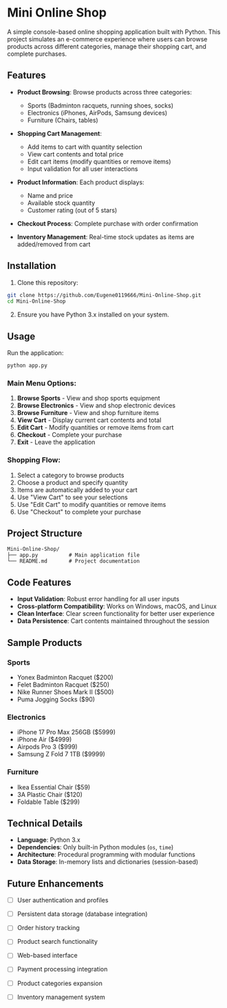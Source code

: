 # Mini Online Shop

A simple console-based online shopping application built with Python. This project simulates an e-commerce experience where users can browse products across different categories, manage their shopping cart, and complete purchases.

## Features

- **Product Browsing**: Browse products across three categories:
  - Sports (Badminton racquets, running shoes, socks)
  - Electronics (iPhones, AirPods, Samsung devices)
  - Furniture (Chairs, tables)

- **Shopping Cart Management**: 
  - Add items to cart with quantity selection
  - View cart contents and total price
  - Edit cart items (modify quantities or remove items)
  - Input validation for all user interactions

- **Product Information**: Each product displays:
  - Name and price
  - Available stock quantity
  - Customer rating (out of 5 stars)

- **Checkout Process**: Complete purchase with order confirmation

- **Inventory Management**: Real-time stock updates as items are added/removed from cart

## Installation

1. Clone this repository:
```bash
git clone https://github.com/Eugene0119666/Mini-Online-Shop.git
cd Mini-Online-Shop
```

2. Ensure you have Python 3.x installed on your system.

## Usage

Run the application:
```bash
python app.py
```

### Main Menu Options:

1. **Browse Sports** - View and shop sports equipment
2. **Browse Electronics** - View and shop electronic devices  
3. **Browse Furniture** - View and shop furniture items
4. **View Cart** - Display current cart contents and total
5. **Edit Cart** - Modify quantities or remove items from cart
6. **Checkout** - Complete your purchase
7. **Exit** - Leave the application

### Shopping Flow:

1. Select a category to browse products
2. Choose a product and specify quantity
3. Items are automatically added to your cart
4. Use "View Cart" to see your selections
5. Use "Edit Cart" to modify quantities or remove items
6. Use "Checkout" to complete your purchase

## Project Structure

```
Mini-Online-Shop/
├── app.py          # Main application file
└── README.md       # Project documentation
```

## Code Features

- **Input Validation**: Robust error handling for all user inputs
- **Cross-platform Compatibility**: Works on Windows, macOS, and Linux
- **Clean Interface**: Clear screen functionality for better user experience
- **Data Persistence**: Cart contents maintained throughout the session

## Sample Products

### Sports
- Yonex Badminton Racquet ($200)
- Felet Badminton Racquet ($250)
- Nike Runner Shoes Mark II ($500)
- Puma Jogging Socks ($90)

### Electronics
- iPhone 17 Pro Max 256GB ($5999)
- iPhone Air ($4999)
- Airpods Pro 3 ($999)
- Samsung Z Fold 7 1TB ($9999)

### Furniture
- Ikea Essential Chair ($59)
- 3A Plastic Chair ($120)
- Foldable Table ($299)

## Technical Details

- **Language**: Python 3.x
- **Dependencies**: Only built-in Python modules (`os`, `time`)
- **Architecture**: Procedural programming with modular functions
- **Data Storage**: In-memory lists and dictionaries (session-based)


## Future Enhancements

- [ ] User authentication and profiles
- [ ] Persistent data storage (database integration)
- [ ] Order history tracking
- [ ] Product search functionality
- [ ] Web-based interface
- [ ] Payment processing integration
- [ ] Product categories expansion
- [ ] Inventory management system

